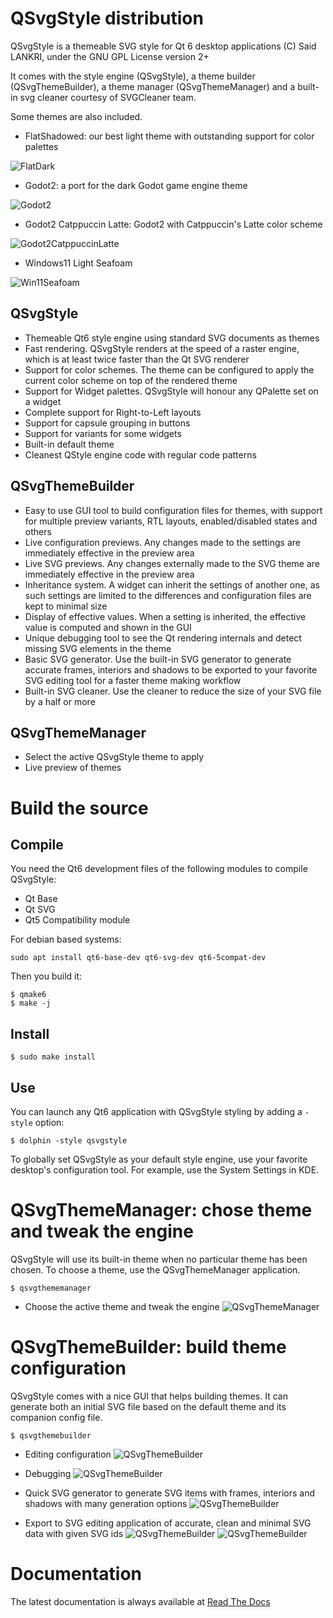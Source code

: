 # QSvgStyle distribution

QSvgStyle is a themeable SVG style for Qt 6 desktop applications
(C) Said LANKRI, under the GNU GPL License version 2+

It comes with the style engine (QSvgStyle), a theme builder (QSvgThemeBuilder),
 a theme manager (QSvgThemeManager) and a built-in svg cleaner courtesy of
 SVGCleaner team.
 
Some themes are also included.

- FlatShadowed: our best light theme with outstanding support for color palettes

![FlatDark](themes/FlatShadowed/FlatShadowed.png)


- Godot2: a port for the dark Godot game engine theme

![Godot2](themes/godot2/godot2.png)


- Godot2 Catppuccin Latte: Godot2 with Catppuccin's Latte color scheme

![Godot2CatppuccinLatte](themes/godot-catppuccin-latte/godot-catppuccin-latte.png)

- Windows11 Light Seafoam

![Win11Seafoam](themes/win11-light-seafoam/win11-light-seafoam.png)

## QSvgStyle
- Themeable Qt6 style engine using standard SVG documents as themes
- Fast rendering. QSvgStyle renders at the speed of a raster engine, which
  is at least twice faster than the Qt SVG renderer
- Support for color schemes. The theme can be configured to apply the current
  color scheme on top of the rendered theme
- Support for Widget palettes. QSvgStyle will honour any QPalette set on a widget
- Complete support for Right-to-Left layouts
- Support for capsule grouping in buttons
- Support for variants for some widgets
- Built-in default theme
- Cleanest QStyle engine code with regular code patterns

## QSvgThemeBuilder
- Easy to use GUI tool to build configuration files for themes, with support
  for multiple preview variants, RTL layouts, enabled/disabled states and others
- Live configuration previews. Any changes made to the settings are
  immediately effective in the preview area
- Live SVG previews. Any changes externally made to the SVG theme are
  immediately effective in the preview area
- Inheritance system. A widget can inherit the settings of another
  one, as such settings are limited to the differences and configuration
  files are kept to minimal size
- Display of effective values. When a setting is inherited, the effective
  value is computed and shown in the GUI
- Unique debugging tool to see the Qt rendering internals and detect missing
  SVG elements in the theme
- Basic SVG generator. Use the built-in SVG generator to generate
  accurate frames, interiors and shadows to be exported to your favorite SVG
  editing tool for a faster theme making workflow
- Built-in SVG cleaner. Use the cleaner to reduce the size of your SVG file
  by a half or more

## QSvgThemeManager
- Select the active QSvgStyle theme to apply
- Live preview of themes

# Build the source

## Compile

You need the Qt6 development files of the following modules to compile QSvgStyle:
- Qt Base
- Qt SVG
- Qt5 Compatibility module

For debian based systems:

```
sudo apt install qt6-base-dev qt6-svg-dev qt6-5compat-dev
```

Then you build it:

```
$ qmake6
$ make -j
```

## Install

```
$ sudo make install
```

## Use

You can launch any Qt6 application with QSvgStyle styling by adding a `-style` option:

```
$ dolphin -style qsvgstyle
```

To globally set QSvgStyle as your default style engine, use your favorite
desktop's configuration tool. For example, use the System Settings in KDE.

# QSvgThemeManager: chose theme and tweak the engine

QSvgStyle will use its built-in theme when no particular theme has been chosen.
To choose a theme, use the QSvgThemeManager application.

```
$ qsvgthememanager
```

- Choose the active theme and tweak the engine
![QSvgThemeManager](screenshots/thememanager1.jpg)

# QSvgThemeBuilder: build theme configuration

QSvgStyle comes with a nice GUI that helps building themes.
It can generate both an initial SVG file based on the default theme and its
companion config file.

```
$ qsvgthemebuilder
```

- Editing configuration
![QSvgThemeBuilder](screenshots/themebuilder1.jpg)

- Debugging
![QSvgThemeBuilder](screenshots/themebuilder2.jpg)

- Quick SVG generator to generate SVG items with frames, interiors and shadows
  with many generation options
![QSvgThemeBuilder](screenshots/themebuilder4.jpg)

- Export to SVG editing application of accurate, clean and minimal SVG data with
  given SVG ids
![QSvgThemeBuilder](screenshots/themebuilder5.jpg)
![QSvgThemeBuilder](screenshots/themebuilder6.jpg)

# Documentation

The latest documentation is always available at [Read The Docs](http://qsvgstyle.readthedocs.io/en/latest)
